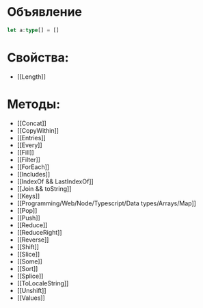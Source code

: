 # Объявление
```ts
let a:type[] = []
```
# Свойства:
- [[Length]]
# Методы:
- [[Concat]]
- [[CopyWithin]]
- [[Entries]]
- [[Every]]
- [[Fill]]
- [[Filter]]
- [[ForEach]]
- [[Includes]]
- [[IndexOf && LastIndexOf]]
- [[Join && toString]]
- [[Keys]]
- [[Programming/Web/Node/Typescript/Data types/Arrays/Map]]
- [[Pop]]
- [[Push]]
- [[Reduce]]
- [[ReduceRight]]
- [[Reverse]]
- [[Shift]]
- [[Slice]]
- [[Some]]
- [[Sort]]
-  [[Splice]]
- [[ToLocaleString]]
- [[Unshift]]
- [[Values]]
